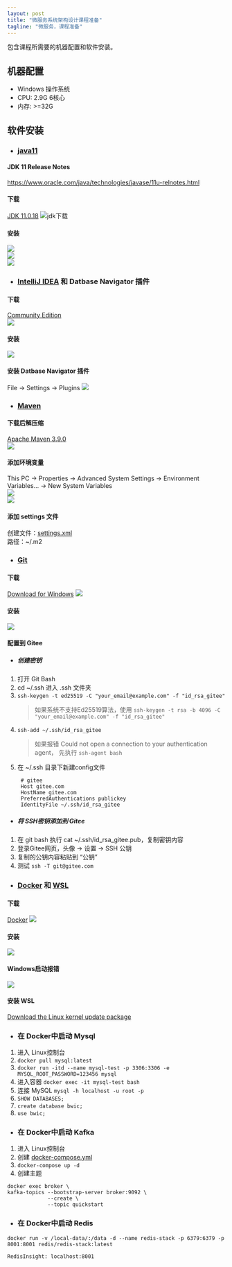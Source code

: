 ```yaml
---
layout: post
title: "微服务系统架构设计课程准备"
tagline: "微服务，课程准备"
---
```


包含课程所需要的机器配置和软件安装。

## 机器配置
* Windows 操作系统
* CPU: 2.9G 6核心
* 内存: >=32G


## 软件安装
* ### [java11](https://www.oracle.com/java/technologies/downloads/#java11-windows)
#### JDK 11 Release Notes
https://www.oracle.com/java/technologies/javase/11u-relnotes.html

#### 下载
[JDK 11.0.18](https://www.oracle.com/java/technologies/downloads/#java11-windows)
![jdk下载](https://raw.githubusercontent.com/yuqisun/yuqisun.github.io/master/_posts/images/jdk11_download.png)

#### 安装
![](https://raw.githubusercontent.com/yuqisun/yuqisun.github.io/master/_posts/images/jdk11_install_step1.png)  
![](https://raw.githubusercontent.com/yuqisun/yuqisun.github.io/master/_posts/images/jdk11_install_step2.png)  
![](https://raw.githubusercontent.com/yuqisun/yuqisun.github.io/master/_posts/images/jdk11_install_step3.png)


* ### [IntelliJ IDEA](https://www.jetbrains.com/idea/download/?ij80pr#section=windows) 和 Datbase Navigator 插件
#### 下载
[Community Edition](https://raw.githubusercontent.com/yuqisun/yuqisun.github.io/master/_posts/images/idea_download.png)  
![](https://raw.githubusercontent.com/yuqisun/yuqisun.github.io/master/_posts/images/idea_download.png)

#### 安装
![](https://raw.githubusercontent.com/yuqisun/yuqisun.github.io/master/_posts/images/idea_install.png)

#### 安装 Datbase Navigator 插件
File -> Settings -> Plugins
![](https://raw.githubusercontent.com/yuqisun/yuqisun.github.io/master/_posts/images/Database_Navigator.png)


* ### [Maven](https://maven.apache.org/download.cgi)
#### 下载后解压缩
[Apache Maven 3.9.0](https://maven.apache.org/download.cgi)  
![](https://raw.githubusercontent.com/yuqisun/yuqisun.github.io/master/_posts/images/maven_download.png)

#### 添加环境变量
This PC -> Properties -> Advanced System Settings -> Environment Variables... -> New System Variables  
![](https://raw.githubusercontent.com/yuqisun/yuqisun.github.io/master/_posts/images/maven_home.png)  
![](https://raw.githubusercontent.com/yuqisun/yuqisun.github.io/master/_posts/images/maven_home_path.png)

#### 添加 settings 文件
创建文件：[settings.xml](https://raw.githubusercontent.com/yuqisun/yuqisun.github.io/master/_posts/files/settings.xml)  
路径：~/.m2


* ### [Git](https://git-scm.com/downloads)
#### 下载
[Download for Windows](https://git-scm.com/download/win)
![](https://raw.githubusercontent.com/yuqisun/yuqisun.github.io/master/_posts/images/git_download.png)

#### 安装
![](https://raw.githubusercontent.com/yuqisun/yuqisun.github.io/master/_posts/images/git_install.png)

#### 配置到 Gitee
* ##### 创建密钥
1. 打开 Git Bash
2. cd ~/.ssh 进入 .ssh 文件夹
3. `ssh-keygen -t ed25519 -C "your_email@example.com" -f "id_rsa_gitee"`
    > 如果系统不支持Ed25519算法，使用 `ssh-keygen -t rsa -b 4096 -C "your_email@example.com" -f "id_rsa_gitee"`
4. `ssh-add ~/.ssh/id_rsa_gitee`
    > 如果报错 Could not open a connection to your authentication agent， 先执行 `ssh-agent bash`
5. 在 ~/.ssh 目录下新建config文件
   ```
    # gitee
    Host gitee.com
    HostName gitee.com
    PreferredAuthentications publickey
    IdentityFile ~/.ssh/id_rsa_gitee
   ```
* ##### 将 SSH密钥添加到 Gitee
1. 在 git bash 执行 cat ~/.ssh/id_rsa_gitee.pub，复制密钥内容
2. 登录Gitee网页，头像 -> 设置 -> SSH 公钥
3. 复制的公钥内容粘贴到 “公钥”
4. 测试 `ssh -T git@gitee.com`

* ### [Docker](https://www.docker.com/) 和 [WSL](https://learn.microsoft.com/en-us/windows/wsl/install-manual#step-4---download-the-linux-kernel-update-package)
#### 下载
[Docker](https://www.docker.com/)
![](https://raw.githubusercontent.com/yuqisun/yuqisun.github.io/master/_posts/images/docker_download.png)

#### 安装
![](https://raw.githubusercontent.com/yuqisun/yuqisun.github.io/master/_posts/images/docker_install.png)
#### Windows启动报错
![](https://raw.githubusercontent.com/yuqisun/yuqisun.github.io/master/_posts/images/docker_isntall_wsl_exception.png)
#### 安装 WSL
[Download the Linux kernel update package](https://learn.microsoft.com/en-us/windows/wsl/install-manual#step-4---download-the-linux-kernel-update-package)


* ### 在 Docker中启动 Mysql
1. 进入 Linux控制台
2. `docker pull mysql:latest`
3. `docker run -itd --name mysql-test -p 3306:3306 -e MYSQL_ROOT_PASSWORD=123456 mysql`
4. 进入容器 `docker exec -it mysql-test bash`
5. 连接 MySQL `mysql -h localhost -u root -p`
6. `SHOW DATABASES;`
7. `create database bwic;`
8. `use bwic;`

* ### 在 Docker中启动 Kafka
1. 进入 Linux控制台
2. 创建 [docker-compose.yml](https://raw.githubusercontent.com/yuqisun/yuqisun.github.io/master/_posts/files/docker-compose.yml)
3. `docker-compose up -d`
4. 创建主题
```shell
docker exec broker \
kafka-topics --bootstrap-server broker:9092 \
             --create \
             --topic quickstart
```


* ### 在 Docker中启动 Redis
`docker run -v /local-data/:/data -d --name redis-stack -p 6379:6379 -p 8001:8001 redis/redis-stack:latest`

`RedisInsight: localhost:8001`

